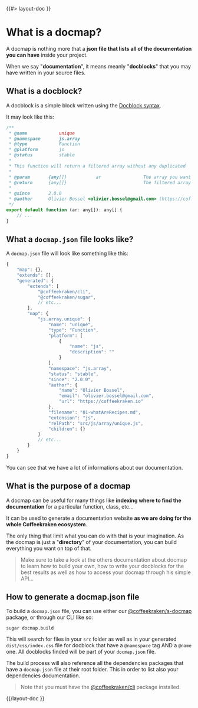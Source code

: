 <!--
/**
 * @name            Overview
 * @namespace       doc.docmap
 * @type            Markdown
 * @platform        md
 * @status          stable
 * @menu            Documentation / Docmap           /doc/docmap/overview
 *
 * @since           2.0.0
 * @author    Olivier Bossel <olivier.bossel@gmail.com> (https://coffeekraken.io)
 */
-->

{{#> layout-doc }}

# What is a docmap?

A docmap is nothing more that a **json file that lists all of the documentation you can have** inside your project.

When we say "**documentation**", it means meanly "**docblocks**" that you may have written in your source files.

## What is a docblock?

A docblock is a simple block written using the [Docblock syntax](https://en.wikipedia.org/wiki/Docblock).

It may look like this:

```js
/**
 * @name            unique
 * @namespace       js.array
 * @type            Function
 * @platform        js
 * @status          stable
 *
 * This function will return a filtered array without any duplicated
 *
 * @param       {any[]}           ar                The array you want to filter
 * @return      {any[]}                             The filtered array
 *
 * @since       2.0.0
 * @author      Olivier Bossel <olivier.bossel@gmail.com> (https://coffeekraken.io)
 */
export default function (ar: any[]): any[] {
    // ...
}
```

## What a `docmap.json` file looks like?

A `docmap.json` file will look like something like this:

```js
{
    "map": {},
    "extends": [],
    "generated": {
        "extends": [
            "@coffeekraken/cli",
            "@coffeekraken/sugar",
            // etc...
        ],
        "map": {
            "js.array.unique": {
                "name": "unique",
                "type": "Function",
                "platform": [
                    {
                        "name": "js",
                        "description": ""
                    }
                ],
                "namespace": "js.array",
                "status": "stable",
                "since": "2.0.0",
                "author": {
                    "name": "Olivier Bossel",
                    "email": "olivier.bossel@gmail.com",
                    "url": "https://coffeekraken.io"
                },
                "filename": "01-whatAreRecipes.md",
                "extension": "js",
                "relPath": "src/js/array/unique.js",
                "children": {}
            }
            // etc...
        }
    }
}
```

You can see that we have a lot of informations about our documentation.

## What is the purpose of a docmap

A docmap can be useful for many things like **indexing where to find the documentation** for a particular function, class, etc...

It can be used to generate a documentation website **as we are doing for the whole Coffeekraken ecosystem**.

The only thing that limit what you can do with that is your imagination. As the docmap is just a "**directory**" of your documentation, you can build everything you want on top of that.

> Make sure to take a look at the others documentation about docmap to learn how to build your own, how to write your docblocks for the best results as well as how to access your docmap through his simple API...

## How to generate a docmap.json file

To build a `docmap.json` file, you can use either our [@coffeekraken/s-docmap](/package/@coffeekraken/s-docmap/doc/readme) package, or through our CLI like so:

```shell
sugar docmap.build
```

This will search for files in your `src` folder as well as in your generated `dist/css/index.css` file for docblock that have a `@namespace` tag AND a `@name` one.
All docblocks finded will be part of your `docmap.json` file.

The build process will also reference all the dependencies packages that have a `docmap.json` file at their root folder. This in order to list also your dependencies documentation.

> Note that you must have the [@coffeekraken/cli](/package/@coffeekraken/cli/doc/readme) package installed.

{{/layout-doc }}
